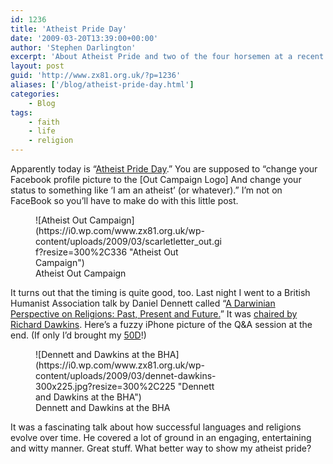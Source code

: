 ```yaml
---
id: 1236
title: 'Atheist Pride Day'
date: '2009-03-20T13:39:00+00:00'
author: 'Stephen Darlington'
excerpt: 'About Atheist Pride and two of the four horsemen at a recent talk in London. '
layout: post
guid: 'http://www.zx81.org.uk/?p=1236'
aliases: ['/blog/atheist-pride-day.html']
categories:
    - Blog
tags:
    - faith
    - life
    - religion
---
```


Apparently today is “[Atheist Pride Day](http://friendlyatheist.com/2009/03/17/friday-is-atheist-pride-day/).” You are supposed to “change your Facebook profile picture to the \[Out Campaign Logo\] And change your status to something like ‘I am an atheist’ (or whatever).” I’m not on FaceBook so you’ll have to make do with this little post.

<figure aria-describedby="caption-attachment-1237" class="wp-caption aligncenter" id="attachment_1237" style="width: 300px">![Atheist Out Campaign](https://i0.wp.com/www.zx81.org.uk/wp-content/uploads/2009/03/scarletletter_out.gif?resize=300%2C336 "Atheist Out Campaign")<figcaption class="wp-caption-text" id="caption-attachment-1237">Atheist Out Campaign</figcaption></figure>

It turns out that the timing is quite good, too. Last night I went to a British Humanist Association talk by Daniel Dennett called “[A Darwinian Perspective on Religions: Past, Present and Future.](http://www.humanism.org.uk/meet-up/events/view/-1)” It was [chaired by Richard Dawkins](http://www.humanism.org.uk/news/view/246). Here’s a fuzzy iPhone picture of the Q&amp;A session at the end. (If only I’d brought my [50D](http://www.zx81.org.uk/photography/canon-eos-50d.html)!)

<figure aria-describedby="caption-attachment-1238" class="wp-caption aligncenter" id="attachment_1238" style="width: 300px">![Dennett and Dawkins at the BHA](https://i0.wp.com/www.zx81.org.uk/wp-content/uploads/2009/03/dennet-dawkins-300x225.jpg?resize=300%2C225 "Dennett and Dawkins at the BHA")<figcaption class="wp-caption-text" id="caption-attachment-1238">Dennett and Dawkins at the BHA</figcaption></figure>

It was a fascinating talk about how successful languages and religions evolve over time. He covered a lot of ground in an engaging, entertaining and witty manner. Great stuff. What better way to show my atheist pride?